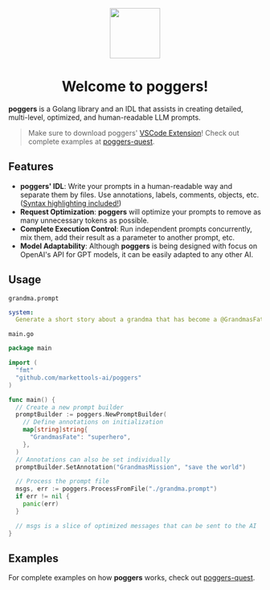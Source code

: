 <p align="center">
  <img src="https://github.com/markettools-ai/poggers/assets/20731019/d560920e-d8ff-4180-846c-b603a5ba35ee" width="100">
  <h1 align="center">Welcome to poggers!</h1>
</p>

**poggers** is a Golang library and an IDL that assists in creating detailed, multi-level, optimized, and human-readable LLM prompts.

> Make sure to download poggers' [VSCode Extension](https://marketplace.visualstudio.com/items?itemName=markettools-ai.poggers-prompt)!
> Check out complete examples at [poggers-quest](https://github.com/markettools-ai/poggers-quest).

## Features
- **poggers' IDL**: Write your prompts in a human-readable way and separate them by files. Use annotations, labels, comments, objects, etc. ([Syntax highlighting included!](https://marketplace.visualstudio.com/items?itemName=markettools-ai.poggers-prompt))
- **Request Optimization**: **poggers** will optimize your prompts to remove as many unnecessary tokens as possible.
- **Complete Execution Control**: Run independent prompts concurrently, mix them, add their result as a parameter to another prompt, etc.
- **Model Adaptability**: Although **poggers** is being designed with focus on OpenAI's API for GPT models, it can be easily adapted to any other AI.

## Usage
`grandma.prompt`
```yaml
system:
  Generate a short story about a grandma that has become a @GrandmasFate to @GrandmasMission.
```
`main.go`
```go
package main

import (
  "fmt"
  "github.com/markettools-ai/poggers"
)

func main() {
  // Create a new prompt builder
  promptBuilder := poggers.NewPromptBuilder(
    // Define annotations on initialization
    map[string]string{
      "GrandmasFate": "superhero",
    },
  )
  // Annotations can also be set individually
  promptBuilder.SetAnnotation("GrandmasMission", "save the world")

  // Process the prompt file
  msgs, err := poggers.ProcessFromFile("./grandma.prompt")
  if err != nil {
    panic(err)
  }

  // msgs is a slice of optimized messages that can be sent to the AI
}
```

## Examples
For complete examples on how **poggers** works, check out [poggers-quest](https://github.com/markettools-ai/poggers-quest).
